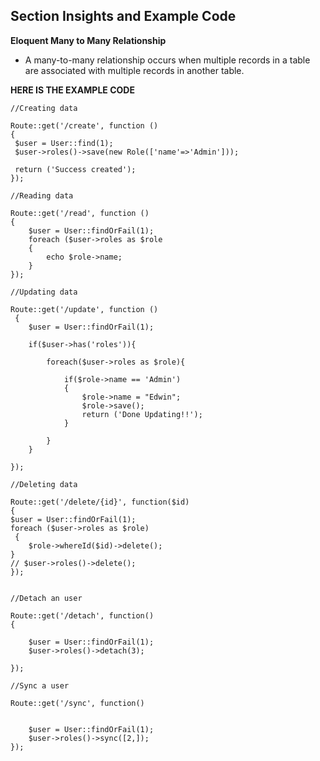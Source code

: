 ## Section Insights and Example Code 

**Eloquent Many to Many Relationship**

- A many-to-many relationship occurs when multiple records in a table are associated with multiple records in another table.

**HERE IS THE EXAMPLE CODE**

```
//Creating data

Route::get('/create', function () 
{
 $user = User::find(1);
 $user->roles()->save(new Role(['name'=>'Admin']));

 return ('Success created');
});

//Reading data

Route::get('/read', function () 
{
    $user = User::findOrFail(1);
    foreach ($user->roles as $role
    {
        echo $role->name;
    }
});

//Updating data

Route::get('/update', function ()
 {
    $user = User::findOrFail(1);

    if($user->has('roles')){

        foreach($user->roles as $role){

            if($role->name == 'Admin')
            {
                $role->name = "Edwin";
                $role->save();
                return ('Done Updating!!');
            }

        }
    }

});

//Deleting data

Route::get('/delete/{id}', function($id)
{
$user = User::findOrFail(1);
foreach ($user->roles as $role)
 {
    $role->whereId($id)->delete();
}
// $user->roles()->delete();
});


//Detach an user

Route::get('/detach', function()
{

    $user = User::findOrFail(1);
    $user->roles()->detach(3);

});

//Sync a user

Route::get('/sync', function()


    $user = User::findOrFail(1);
    $user->roles()->sync([2,]);
});